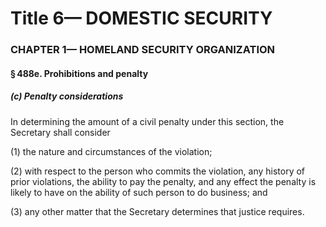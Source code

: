 
# Title 6— DOMESTIC SECURITY
### CHAPTER 1— HOMELAND SECURITY ORGANIZATION
#### § 488e. Prohibitions and penalty
##### (c) Penalty considerations

In determining the amount of a civil penalty under this section, the Secretary shall consider

(1) the nature and circumstances of the violation;

(2) with respect to the person who commits the violation, any history of prior violations, the ability to pay the penalty, and any effect the penalty is likely to have on the ability of such person to do business; and

(3) any other matter that the Secretary determines that justice requires.
